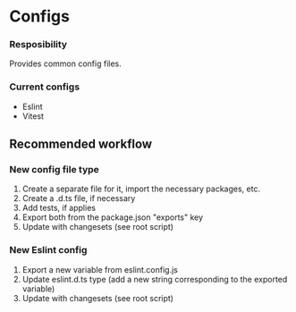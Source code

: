 # Configs

### Resposibility

Provides common config files.

### Current configs

-   Eslint
-   Vitest

## Recommended workflow

### New config file type

1. Create a separate file for it, import the necessary packages, etc.
2. Create a .d.ts file, if necessary
3. Add tests, if applies
4. Export both from the package.json "exports" key
5. Update with changesets (see root script)

### New Eslint config

1. Export a new variable from eslint.config.js
2. Update eslint.d.ts type (add a new string corresponding to the exported variable)
3. Update with changesets (see root script)
